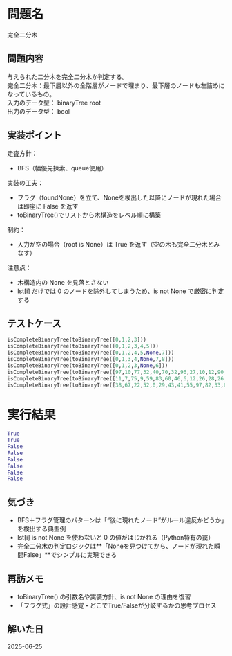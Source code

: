 # 問題名
完全二分木

## 問題内容
与えられた二分木を完全二分木か判定する。  
完全二分木：最下層以外の全階層がノードで埋まり、最下層のノードも左詰めになっているもの。  
入力のデータ型： binaryTree<integer> root  
出力のデータ型： bool  

## 実装ポイント
走査方針：
- BFS（幅優先探索、queue使用）  

実装の工夫：
- フラグ（foundNone）を立て、Noneを検出した以降にノードが現れた場合は即座に False を返す
- toBinaryTree()でリストから木構造をレベル順に構築

制約：
- 入力が空の場合（root is None）は True を返す（空の木も完全二分木とみなす）

注意点：
- 木構造内の None を見落とさない
- lst[i] だけでは 0 のノードを除外してしまうため、is not None で厳密に判定する

## テストケース
```python
isCompleteBinaryTree(toBinaryTree([0,1,2,3]))
isCompleteBinaryTree(toBinaryTree([0,1,2,3,4,5]))
isCompleteBinaryTree(toBinaryTree([0,1,2,4,5,None,7]))
isCompleteBinaryTree(toBinaryTree([0,1,3,4,None,7,8]))
isCompleteBinaryTree(toBinaryTree([0,1,2,3,None,6]))
isCompleteBinaryTree(toBinaryTree([97,10,77,32,40,70,32,96,27,10,12,90,73,100,86,None,96]))
isCompleteBinaryTree(toBinaryTree([11,7,75,9,59,83,60,46,6,12,26,28,26,91,98,83,7,None,31,66,77,23,None,100,40]))
isCompleteBinaryTree(toBinaryTree([38,67,22,52,0,29,43,41,55,97,82,33,85,5,80,3,94,46,0,32,88,59,59,38,64,83,78,47,13,41,89,90,17,36,53,56,1,8,36,92,8,None,78,33,81,86,None,10,6,31,27]))
```

# 実行結果
```python
True
True
False
False
False
False
False
False
```
## 気づき
- BFS＋フラグ管理のパターンは「“後に現れたノード”がルール違反かどうか」を検出する典型例
- lst[i] is not None を使わないと 0 の値がはじかれる（Python特有の罠）
- 完全二分木の判定ロジックは**「Noneを見つけてから、ノードが現れた瞬間False」**でシンプルに実現できる
## 再訪メモ
- toBinaryTree() の引数名や実装方針、is not None の理由を復習
- 「フラグ式」の設計感覚・どこでTrue/Falseが分岐するかの思考プロセス

## 解いた日
2025-06-25
